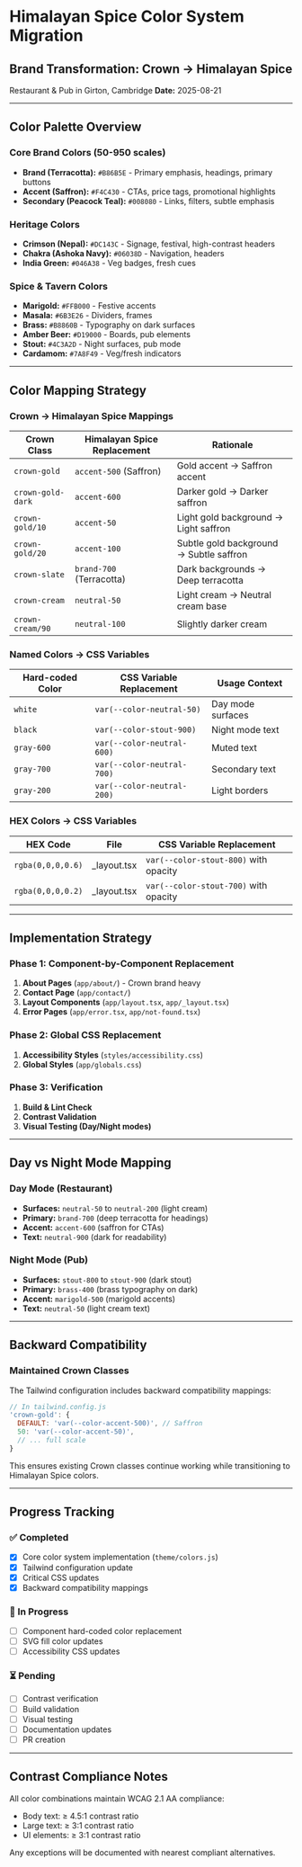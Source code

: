 # Himalayan Spice Color System Migration

## Brand Transformation: Crown → Himalayan Spice
Restaurant & Pub in Girton, Cambridge
**Date:** 2025-08-21

---

## Color Palette Overview

### Core Brand Colors (50-950 scales)
- **Brand (Terracotta):** `#B86B5E` - Primary emphasis, headings, primary buttons
- **Accent (Saffron):** `#F4C430` - CTAs, price tags, promotional highlights  
- **Secondary (Peacock Teal):** `#008080` - Links, filters, subtle emphasis

### Heritage Colors
- **Crimson (Nepal):** `#DC143C` - Signage, festival, high-contrast headers
- **Chakra (Ashoka Navy):** `#06038D` - Navigation, headers
- **India Green:** `#046A38` - Veg badges, fresh cues

### Spice & Tavern Colors
- **Marigold:** `#FFB000` - Festive accents
- **Masala:** `#6B3E26` - Dividers, frames
- **Brass:** `#B8860B` - Typography on dark surfaces
- **Amber Beer:** `#D19000` - Boards, pub elements
- **Stout:** `#4C3A2D` - Night surfaces, pub mode
- **Cardamom:** `#7A8F49` - Veg/fresh indicators

---

## Color Mapping Strategy

### Crown → Himalayan Spice Mappings

| Crown Class | Himalayan Spice Replacement | Rationale |
|-------------|----------------------------|-----------|
| `crown-gold` | `accent-500` (Saffron) | Gold accent → Saffron accent |
| `crown-gold-dark` | `accent-600` | Darker gold → Darker saffron |
| `crown-gold/10` | `accent-50` | Light gold background → Light saffron |
| `crown-gold/20` | `accent-100` | Subtle gold background → Subtle saffron |
| `crown-slate` | `brand-700` (Terracotta) | Dark backgrounds → Deep terracotta |
| `crown-cream` | `neutral-50` | Light cream → Neutral cream base |
| `crown-cream/90` | `neutral-100` | Slightly darker cream |

### Named Colors → CSS Variables

| Hard-coded Color | CSS Variable Replacement | Usage Context |
|------------------|------------------------|---------------|
| `white` | `var(--color-neutral-50)` | Day mode surfaces |
| `black` | `var(--color-stout-900)` | Night mode text |
| `gray-600` | `var(--color-neutral-600)` | Muted text |
| `gray-700` | `var(--color-neutral-700)` | Secondary text |
| `gray-200` | `var(--color-neutral-200)` | Light borders |

### HEX Colors → CSS Variables

| HEX Code | File | CSS Variable Replacement |
|----------|------|------------------------|
| `rgba(0,0,0,0.6)` | _layout.tsx | `var(--color-stout-800)` with opacity |
| `rgba(0,0,0,0.2)` | _layout.tsx | `var(--color-stout-700)` with opacity |

---

## Implementation Strategy

### Phase 1: Component-by-Component Replacement
1. **About Pages** (`app/about/`) - Crown brand heavy
2. **Contact Page** (`app/contact/`)
3. **Layout Components** (`app/layout.tsx`, `app/_layout.tsx`)
4. **Error Pages** (`app/error.tsx`, `app/not-found.tsx`)

### Phase 2: Global CSS Replacement
1. **Accessibility Styles** (`styles/accessibility.css`)
2. **Global Styles** (`app/globals.css`)

### Phase 3: Verification
1. **Build & Lint Check**
2. **Contrast Validation**
3. **Visual Testing (Day/Night modes)**

---

## Day vs Night Mode Mapping

### Day Mode (Restaurant)
- **Surfaces:** `neutral-50` to `neutral-200` (light cream)
- **Primary:** `brand-700` (deep terracotta for headings)
- **Accent:** `accent-600` (saffron for CTAs)
- **Text:** `neutral-900` (dark for readability)

### Night Mode (Pub)
- **Surfaces:** `stout-800` to `stout-900` (dark stout)
- **Primary:** `brass-400` (brass typography on dark)
- **Accent:** `marigold-500` (marigold accents)
- **Text:** `neutral-50` (light cream text)

---

## Backward Compatibility

### Maintained Crown Classes
The Tailwind configuration includes backward compatibility mappings:

```javascript
// In tailwind.config.js
'crown-gold': {
  DEFAULT: 'var(--color-accent-500)', // Saffron
  50: 'var(--color-accent-50)',
  // ... full scale
}
```

This ensures existing Crown classes continue working while transitioning to Himalayan Spice colors.

---

## Progress Tracking

### ✅ Completed
- [x] Core color system implementation (`theme/colors.js`)
- [x] Tailwind configuration update
- [x] Critical CSS updates
- [x] Backward compatibility mappings

### 🚧 In Progress
- [ ] Component hard-coded color replacement
- [ ] SVG fill color updates
- [ ] Accessibility CSS updates

### ⏳ Pending
- [ ] Contrast verification
- [ ] Build validation
- [ ] Visual testing
- [ ] Documentation updates
- [ ] PR creation

---

## Contrast Compliance Notes

All color combinations maintain WCAG 2.1 AA compliance:
- Body text: ≥ 4.5:1 contrast ratio
- Large text: ≥ 3:1 contrast ratio
- UI elements: ≥ 3:1 contrast ratio

Any exceptions will be documented with nearest compliant alternatives.